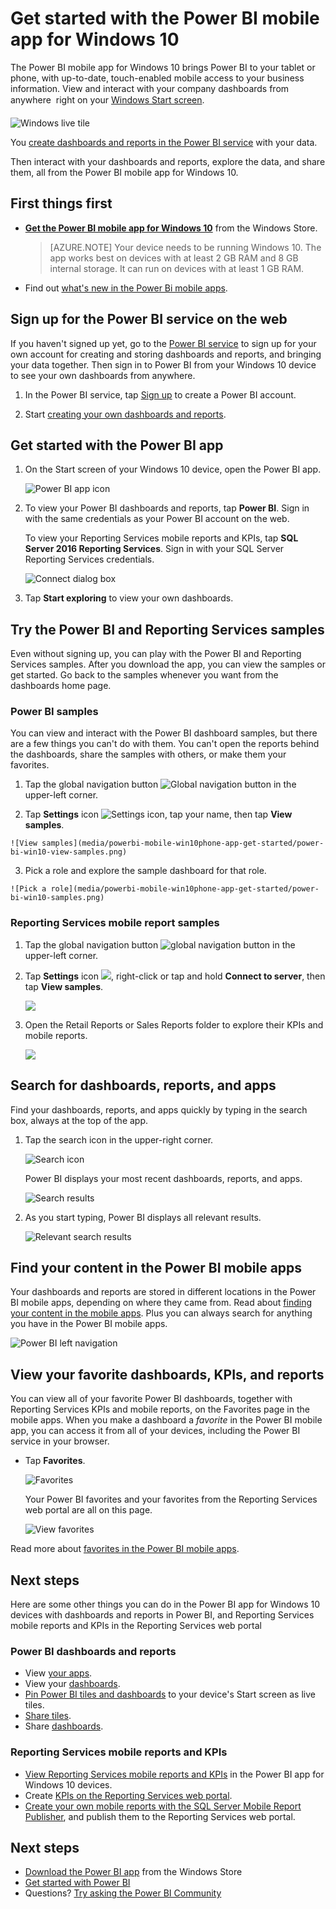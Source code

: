 <properties 
   pageTitle="Get started with the Power BI mobile app for Windows 10"
   description="The Power BI mobile app for Windows 10 brings up-to-date, touch-enabled mobile access to your business information on your tablet or phone."
   services="powerbi" 
   documentationCenter="" 
   authors="maggiesMSFT" 
   manager="erikre" 
   backup=""
   editor=""
   tags=""
   qualityFocus="no"
   qualityDate=""/>
 
<tags
   ms.service="powerbi"
   ms.devlang="NA"
   ms.topic="article"
   ms.tgt_pltfrm="NA"
   ms.workload="powerbi"
   ms.date="07/17/2017"
   ms.author="maggies"/>

# Get started with the Power BI mobile app for Windows 10

The Power BI mobile app for Windows 10 brings Power BI to your tablet or phone, with up-to-date, touch-enabled mobile access to your business information. View and interact with your company dashboards from anywhere &#151; right on your [Windows Start screen](powerbi-mobile-pin-dashboard-from-win10phone-app.md).

![Windows live tile](media/powerbi-mobile-win10phone-app-get-started/pbi_win10_livetile.gif)

You [create dashboards and reports in the Power BI service](powerbi-service-get-started.md) with your data. 

Then interact with your dashboards and reports, explore the data, and share them, all from the Power BI mobile app for Windows 10.

## First things first

-   [**Get the Power BI mobile app for Windows 10**](http://go.microsoft.com/fwlink/?LinkID=526478) from the Windows Store.

    > [AZURE.NOTE] Your device needs to be running Windows 10. The app works best on devices with at least 2 GB RAM and 8 GB internal storage. It can run on devices with at least 1 GB RAM.

-   Find out [what's new in the Power Bi mobile apps](powerbi-mobile-whats-new-in-the-mobile-apps.md).

## Sign up for the Power BI service on the web

If you haven't signed up yet, go to the [Power BI service](http://powerbi.com/) to sign up for your own account for creating and storing dashboards and reports, and bringing your data together. Then sign in to Power BI from your Windows 10 device to see your own dashboards from anywhere.

1.  In the Power BI service, tap [Sign up](http://go.microsoft.com/fwlink/?LinkID=513879) to create a Power BI account.

2.    Start [creating your own dashboards and reports](powerbi-service-get-started.md).

## Get started with the Power BI app 

1.  On the Start screen of your Windows 10 device, open the Power BI app.

    ![Power BI app icon](media/powerbi-mobile-win10phone-app-get-started/PBI_Win10Ph_AppIconSm.png)
  
2.  To view your Power BI dashboards and reports, tap **Power BI**. Sign in with the same credentials as your Power BI account on the web. 

    To view your Reporting Services mobile reports and KPIs, tap **SQL Server 2016 Reporting Services**. Sign in with your SQL Server Reporting Services credentials.

    ![Connect dialog box](media/powerbi-mobile-win10phone-app-get-started/power-bi-windows-10-connect.png)

4.  Tap **Start exploring**  to view your own dashboards.

## Try the Power BI and Reporting Services samples  
Even without signing up, you can play with the Power BI and Reporting Services samples. After you download the app, you can view the samples or get started. Go back to the samples whenever you want from the dashboards home page.

### Power BI samples

You can view and interact with the Power BI dashboard samples, but there are a few things you can't do with them. You can't open the reports behind the dashboards, share the samples with others, or make them your favorites.

1.   Tap the global navigation button ![Global navigation button](media/powerbi-mobile-win10phone-app-get-started/power-bi-windows-10-navigation-icon.png) in the upper-left corner.
  
2.   Tap **Settings** icon ![Settings icon](media/powerbi-mobile-win10phone-app-get-started/power-bi-win10-settings-icon.png), tap your name, then tap **View samples**.

    ![View samples](media/powerbi-mobile-win10phone-app-get-started/power-bi-win10-view-samples.png)

3.   Pick a role and explore the sample dashboard for that role.  

    ![Pick a role](media/powerbi-mobile-win10phone-app-get-started/power-bi-win10-samples.png)

### Reporting Services mobile report samples

1.   Tap the global navigation button ![global navigation button](media/powerbi-mobile-win10phone-app-get-started/power-bi-windows-10-navigation-icon.png) in the upper-left corner.

2.  Tap **Settings** icon ![](media/powerbi-mobile-win10phone-app-get-started/power-bi-win10-settings-icon.png), right-click or tap and hold **Connect to server**, then tap **View samples**.

    ![](media/powerbi-mobile-win10phone-app-get-started/power-bi-win10-connect-ssrs-samples.png)

3.  Open the Retail Reports or Sales Reports folder to explore their KPIs and mobile reports.

    ![](media/powerbi-mobile-win10phone-app-get-started/power-bi-win10-ssrs-sample-kpis.png)

## Search for dashboards, reports, and apps

Find your dashboards, reports, and apps quickly by typing in the search box, always at the top of the app.

1.  Tap the search icon in the upper-right corner.

    ![Search icon](media/powerbi-mobile-win10phone-app-get-started/pbi_win10ph_searchbarbrdr.png)

    Power BI displays your most recent dashboards, reports, and apps.

    ![Search results](media/powerbi-mobile-win10phone-app-get-started/pbi_win10_searchrecent.png)

2.  As you start typing, Power BI displays all relevant results.

    ![Relevant search results](media/powerbi-mobile-win10phone-app-get-started/pbi_win10_search_m.png)

## Find your content in the Power BI mobile apps

Your dashboards and reports are stored in different locations in the Power BI mobile apps, depending on where they came from. Read  about [finding your content in the mobile apps](powerbi-mobile-find-content-mobile-devices.md). Plus you can always search for anything you have in the Power BI mobile apps. 

![Power BI left navigation](media/powerbi-mobile-win10phone-app-get-started/power-bi-win10-left-nav.png)

## View your favorite dashboards, KPIs, and reports

You can view all of your favorite Power BI dashboards, together with Reporting Services KPIs and mobile reports, on the Favorites page in the mobile apps. When you make a dashboard a *favorite* in the Power BI mobile app, you can access it from all of your devices, including the Power BI service in your browser. 

-  Tap **Favorites**.

    ![Favorites](media/powerbi-mobile-win10phone-app-get-started/power-bi-win10-favorite-menu.png)
   
    Your Power BI favorites and your favorites from the Reporting Services web portal are all on this page.

    ![View favorites](media/powerbi-mobile-win10phone-app-get-started/power-bi-win10-favorites.png)

Read more about [favorites in the Power BI mobile apps](powerbi-mobile-favorites.md).

## Next steps

Here are some other things you can do in the Power BI app for Windows 10 devices with dashboards and reports in Power BI, and Reporting Services mobile reports and KPIs in the Reporting Services web portal

### Power BI dashboards and reports

-   View [your apps](powerbi-service-what-are-apps.md).
-   View your [dashboards](powerbi-mobile-create-dashboard.md).
-   [Pin Power BI tiles and dashboards](powerbi-mobile-pin-dashboard-from-win10phone-app.md) to your device's Start screen as live tiles.
-   [Share tiles](powerbi-mobile-share-a-tile-from-the-win10phone-app.md).
-   Share [dashboards](powerbi-mobile-share-a-dashboard-from-the-iphone-app.md).

### Reporting Services mobile reports and KPIs

- [View Reporting Services mobile reports and KPIs](powerbi-mobile-win10-kpis-mobile-reports.md) in the Power BI app for Windows 10 devices.
- Create [KPIs on the Reporting Services web portal](https://msdn.microsoft.com/library/mt683632.aspx).
- [Create your own mobile reports with the SQL Server Mobile Report Publisher](https://msdn.microsoft.com/library/mt652547.aspx), and publish them to the Reporting Services web portal.

## Next steps

- [Download the Power BI app](http://go.microsoft.com/fwlink/?LinkID=526478) from the Windows Store  
- [Get started with Power BI](powerbi-service-get-started.md)
- Questions? [Try asking the Power BI Community](http://community.powerbi.com/)

